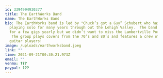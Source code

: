 ```yaml
---
id: 3394994930377
title: The EarthWorks Band
name: The EarthWorks Band
bio: The EarthWorks band is led by "Chuck’s got a Guy” Schubert who has been
  playing solo for many years through out the Lehigh Valley.  The band joins him
  for a few gigs yearly but we didn’t want to miss the Lambertville Porchfest!
   The group plays covers from the 70’s and 80’s and features a crew of five
  guitar players!
image: /uploads/earthworksband.jpeg
link: ""
time: 2021-09-21T00:30:21.973Z
email: ""
venmo: ???
paypal: ???
---
```

